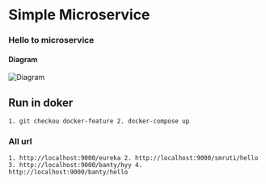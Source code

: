# Simple Microservice
### Hello to microservice
#### Diagram
![Diagram](https://viewer.diagrams.net/?tags=%7B%7D&highlight=0000ff&edit=_blank&layers=1&nav=1&title=diagram.drawio#R1Vhdb5swFP01PCbiIwnJ4%2FKxblKnZYqmtXmZPLgFV4CRYwLs18%2BUa4hD2mZqVrKn%2BJ7Y%2BPrcc65JDGcRFzecpOEX5kNk2KZfGM7SsG3LHJvyo0JKRCZTt0YCTn3EWmBDf4NaimhGfdhpEwVjkaCpDnosScATGkY4Z7k%2B7YFF%2Bq4pCaADbDwSddEf1BdhjU7VuSr8E9AgVDtbJn4TEzUZgV1IfJYfQM7KcBacMVGP4mIBUcWe4qVe9%2FGZb5vEOCTinAXfOf852D9%2BM%2BNfZXj71Su22%2B0An7InUYYH3sQ8E1RiG%2BB76gEmL0rFSB5SAZuUeFWcy7IbzjwUcSQjSw7JLq3r8EALkFvPcQfgAopnU7caQqSUgMUgeCmn4IKJ4hBV5LgY521JrCli4WE5FEhQBkHz7JYpOUCy%2FoI4p8ML%2BFI4GDIuQhawhESrFp1zliV%2BxcnSlFE755axFNl7BCFKdAHJBNO5lXTx8q5aPxyr8B4f9xQsCy0qMapzrRJ8uQDyPCzjHrxwbhs9SHgA4jVhdQvKISKC7vU8Ll4cu6PqOUlEeV2itqe6qAez3kU97kPUFxTn6Exx2n2Kc9Jv59D6xtAdv1%2FrOLc6vbaOUfdCVC3DXNKdx6Tny2toH6Oj9mE5J9qHe6p9uP%2BqfUyvSdnvKGz3TGGP%2BhS2eqH%2Bb5u7%2B0b2cOmaUblzYyPH0m00OzJHXVRcdFSCJos3VMXuxTMFFXcH48O7QIatY6pAGaYx2sAcmqatu202tl%2Fx21O0Bk4lZcD7M2Gvt4vbuV0%2BrD9L4IYIyMlV3Cuu7gf71LVyqbdSGba%2Ff2tLtX8jOKs%2F)

## Run in doker

`1. git checkou docker-feature
2. docker-compose up`

### All url

`1. http://localhost:9000/eureka
2. http://localhost:9000/smruti/hello    
3. http://localhost:9000/banty/hyy
4. http://localhost:9000/banty/hello
`